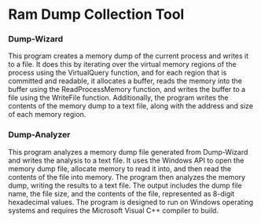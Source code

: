 # Ram Dump Collection Tool

### Dump-Wizard
This program creates a memory dump of the current process and writes it to a file. It does this by iterating over the virtual memory regions of the process using the VirtualQuery function, and for each region that is committed and readable, it allocates a buffer, reads the memory into the buffer using the ReadProcessMemory function, and writes the buffer to a file using the WriteFile function. Additionally, the program writes the contents of the memory dump to a text file, along with the address and size of each memory region.

### Dump-Analyzer
This program analyzes a memory dump file generated from Dump-Wizard and writes the analysis to a text file. It uses the Windows API to open the memory dump file, allocate memory to read it into, and then read the contents of the file into memory. The program then analyzes the memory dump, writing the results to a text file. The output includes the dump file name, the file size, and the contents of the file, represented as 8-digit hexadecimal values. The program is designed to run on Windows operating systems and requires the Microsoft Visual C++ compiler to build.
